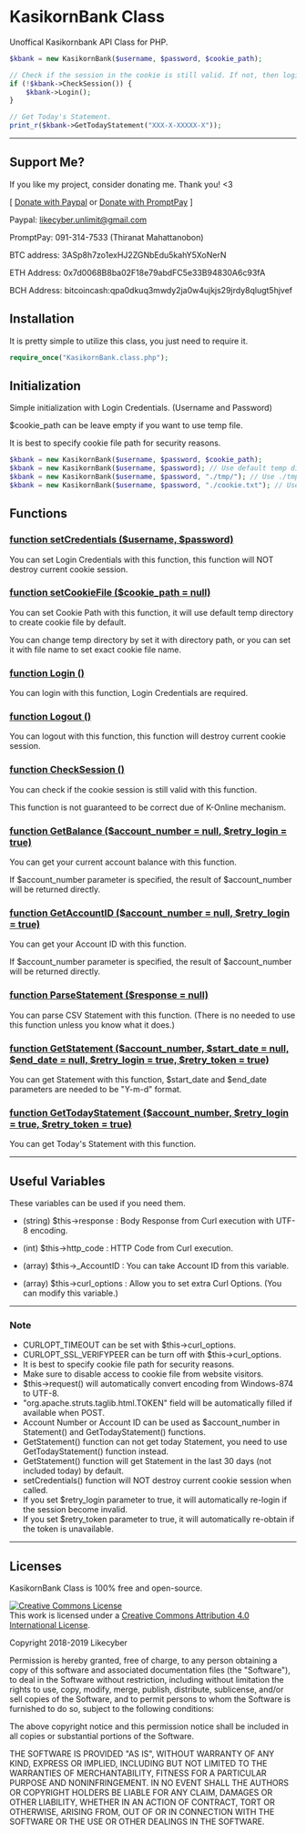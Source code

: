 # KasikornBank Class

Unoffical Kasikornbank API Class for PHP.

```php
$kbank = new KasikornBank($username, $password, $cookie_path);

// Check if the session in the cookie is still valid. If not, then login again.
if (!$kbank->CheckSession()) {
	$kbank->Login();
}

// Get Today's Statement.
print_r($kbank->GetTodayStatement("XXX-X-XXXXX-X"));

```

---

## Support Me?

If you like my project, consider donating me. Thank you! <3

[ [Donate with Paypal](https://paypal.me/likecyber) or [Donate with PromptPay](https://promptpay.io/0913147533) ]

Paypal: likecyber.unlimit@gmail.com

PromptPay: 091-314-7533 (Thiranat Mahattanobon)

BTC address: 3ASp8h7zo1exHJ2ZGNbEdu5kahY5XoNerN

ETH Address: 0x7d0068B8ba02F18e79abdFC5e33B94830A6c93fA

BCH Address: bitcoincash:qpa0dkuq3mwdy2ja0w4ujkjs29jrdy8qlugt5hjvef

## Installation

It is pretty simple to utilize this class, you just need to require it.

```php
require_once("KasikornBank.class.php");
```

## Initialization

Simple initialization with Login Credentials. (Username and Password)

$cookie_path can be leave empty if you want to use temp file.

It is best to specify cookie file path for security reasons.

```php
$kbank = new KasikornBank($username, $password, $cookie_path);
$kbank = new KasikornBank($username, $password); // Use default temp directory for temp file.
$kbank = new KasikornBank($username, $password, "./tmp/"); // Use ./tmp/ as temp directory for temp file.
$kbank = new KasikornBank($username, $password, "./cookie.txt"); // Use ./cookie.txt for cookie file.

```
## Functions

### [function setCredentials ($username, $password)](https://github.com/likecyber/php-kasikornbank-class/blob/master/KasikornBank.class.php#L44-L49)

You can set Login Credentials with this function, this function will NOT destroy current cookie session.

### [function setCookieFile ($cookie_path = null)](https://github.com/likecyber/php-kasikornbank-class/blob/master/KasikornBank.class.php#L51-L63)

You can set Cookie Path with this function, it will use default temp directory to create cookie file by default.

You can change temp directory by set it with directory path, or you can set it with file name to set exact cookie file name.

### [function Login ()](https://github.com/likecyber/php-kasikornbank-class/blob/master/KasikornBank.class.php#L101-L122)

You can login with this function, Login Credentials are required.

### [function Logout ()](https://github.com/likecyber/php-kasikornbank-class/blob/master/KasikornBank.class.php#L124-L135)

You can logout with this function, this function will destroy current cookie session.

### [function CheckSession ()](https://github.com/likecyber/php-kasikornbank-class/blob/master/KasikornBank.class.php#L137-L140)

You can check if the cookie session is still valid with this function.

This function is not guaranteed to be correct due of K-Online mechanism.

### [function GetBalance ($account_number = null, $retry_login = true)](https://github.com/likecyber/php-kasikornbank-class/blob/master/KasikornBank.class.php#L142-L161)

You can get your current account balance with this function.

If $account_number parameter is specified, the result of $account_number will be returned directly.

### [function GetAccountID ($account_number = null, $retry_login = true)](https://github.com/likecyber/php-kasikornbank-class/blob/master/KasikornBank.class.php#L163-L183)

You can get your Account ID with this function.

If $account_number parameter is specified, the result of $account_number will be returned directly.

### [function ParseStatement ($response = null)](https://github.com/likecyber/php-kasikornbank-class/blob/master/KasikornBank.class.php#L185-L203)

You can parse CSV Statement with this function. (There is no needed to use this function unless you know what it does.)

### [function GetStatement ($account_number, $start_date = null, $end_date = null, $retry_login = true, $retry_token = true)](https://github.com/likecyber/php-kasikornbank-class/blob/master/KasikornBank.class.php#L205-L264)

You can get Statement with this function, $start_date and $end_date parameters are needed to be "Y-m-d" format.

### [function GetTodayStatement ($account_number, $retry_login = true, $retry_token = true)](https://github.com/likecyber/php-kasikornbank-class/blob/master/KasikornBank.class.php#L266-L298)

You can get Today's Statement with this function.

---

## Useful Variables
These variables can be used if you need them.

- (string) $this->response : Body Response from Curl execution with UTF-8 encoding.
- (int) $this->http_code : HTTP Code from Curl execution.

- (array) $this->_AccountID : You can take Account ID from this variable.

- (array) $this->curl_options : Allow you to set extra Curl Options. (You can modify this variable.)

---

### Note
- CURLOPT_TIMEOUT can be set with $this->curl_options.
- CURLOPT_SSL_VERIFYPEER can be turn off with $this->curl_options.
- It is best to specify cookie file path for security reasons.
- Make sure to disable access to cookie file from website visitors.
- $this->request()  will automatically convert encoding from Windows-874 to UTF-8.
- "org.apache.struts.taglib.html.TOKEN" field will be automatically filled if available when POST.
- Account Number or Account ID can be used as $account_number in Statement() and GetTodayStatement() functions.
- GetStatement() function can not get today Statement, you need to use GetTodayStatement() function instead.
- GetStatement() function will get Statement in the last 30 days (not included today) by default.
- setCredentials() function will NOT destroy current cookie session when called.
- If you set $retry_login parameter to true, it will automatically re-login if the session become invalid.
- If you set $retry_token parameter to true, it will automatically re-obtain if the token is unavailable.

---

## Licenses

KasikornBank Class is 100% free and open-source.

<a rel="license" href="http://creativecommons.org/licenses/by/4.0/"><img alt="Creative Commons License" style="border-width:0" src="https://i.creativecommons.org/l/by/4.0/88x31.png" /></a><br />This work is licensed under a <a rel="license" href="http://creativecommons.org/licenses/by/4.0/">Creative Commons Attribution 4.0 International License</a>.

Copyright 2018-2019 Likecyber

Permission is hereby granted, free of charge, to any person obtaining a copy of this software and associated documentation files (the "Software"), to deal in the Software without restriction, including without limitation the rights to use, copy, modify, merge, publish, distribute, sublicense, and/or sell copies of the Software, and to permit persons to whom the Software is furnished to do so, subject to the following conditions:

The above copyright notice and this permission notice shall be included in all copies or substantial portions of the Software.

THE SOFTWARE IS PROVIDED "AS IS", WITHOUT WARRANTY OF ANY KIND, EXPRESS OR IMPLIED, INCLUDING BUT NOT LIMITED TO THE WARRANTIES OF MERCHANTABILITY, FITNESS FOR A PARTICULAR PURPOSE AND NONINFRINGEMENT. IN NO EVENT SHALL THE AUTHORS OR COPYRIGHT HOLDERS BE LIABLE FOR ANY CLAIM, DAMAGES OR OTHER LIABILITY, WHETHER IN AN ACTION OF CONTRACT, TORT OR OTHERWISE, ARISING FROM, OUT OF OR IN CONNECTION WITH THE SOFTWARE OR THE USE OR OTHER DEALINGS IN THE SOFTWARE.

